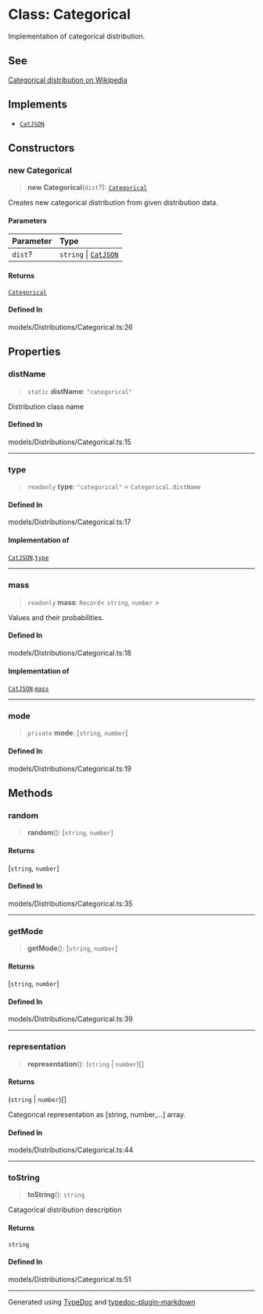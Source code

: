 # Class: Categorical

Implementation of categorical distribution.

## See

[Categorical distribution on Wikipedia](https://en.wikipedia.org/wiki/Categorical_distribution)

## Implements

-   [`CatJSON`](../../../../namespace.Interfaces/namespaces/namespace.Distribution/interfaces/interface.CatJSON.md)

## Constructors

### new Categorical

> **new Categorical**(`dist`?): [`Categorical`](class.Categorical.md)

Creates new categorical distribution from given distribution data.

#### Parameters

| Parameter | Type                                                                                                                        |
| :-------- | :-------------------------------------------------------------------------------------------------------------------------- |
| `dist`?   | `string` \| [`CatJSON`](../../../../namespace.Interfaces/namespaces/namespace.Distribution/interfaces/interface.CatJSON.md) |

#### Returns

[`Categorical`](class.Categorical.md)

#### Defined In

models/Distributions/Categorical.ts:26

## Properties

### distName

> `static` **distName**: `"categorical"`

Distribution class name

#### Defined In

models/Distributions/Categorical.ts:15

---

### type

> `readonly` **type**: `"categorical"` = `Categorical.distName`

#### Defined In

models/Distributions/Categorical.ts:17

#### Implementation of

[`CatJSON`](../../../../namespace.Interfaces/namespaces/namespace.Distribution/interfaces/interface.CatJSON.md).[`type`](../../../../namespace.Interfaces/namespaces/namespace.Distribution/interfaces/interface.CatJSON.md#type)

---

### mass

> `readonly` **mass**: `Record`\< `string`, `number` \>

Values and their probabilities.

#### Defined In

models/Distributions/Categorical.ts:18

#### Implementation of

[`CatJSON`](../../../../namespace.Interfaces/namespaces/namespace.Distribution/interfaces/interface.CatJSON.md).[`mass`](../../../../namespace.Interfaces/namespaces/namespace.Distribution/interfaces/interface.CatJSON.md#mass)

---

### mode

> `private` **mode**: [`string`, `number`]

#### Defined In

models/Distributions/Categorical.ts:19

## Methods

### random

> **random**(): [`string`, `number`]

#### Returns

[`string`, `number`]

#### Defined In

models/Distributions/Categorical.ts:35

---

### getMode

> **getMode**(): [`string`, `number`]

#### Returns

[`string`, `number`]

#### Defined In

models/Distributions/Categorical.ts:39

---

### representation

> **representation**(): (`string` \| `number`)[]

#### Returns

(`string` \| `number`)[]

Categorical representation as [string, number,...] array.

#### Defined In

models/Distributions/Categorical.ts:44

---

### toString

> **toString**(): `string`

Catagorical distribution description

#### Returns

`string`

#### Defined In

models/Distributions/Categorical.ts:51

---

Generated using [TypeDoc](https://typedoc.org/) and [typedoc-plugin-markdown](https://www.npmjs.com/package/typedoc-plugin-markdown)

